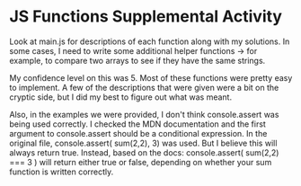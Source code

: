 # JS Functions Supplemental Activity

Look at main.js for descriptions of each function along with my solutions.
In some cases, I need to write some additional helper functions -> for example,
to compare two arrays to see if they have the same strings.

My confidence level on this was 5. Most of these functions were pretty easy
to implement. A few of the descriptions that were given were a bit on the
cryptic side, but I did my best to figure out what was meant.

Also, in the examples we were provided, I don't think console.assert was being
used correctly. I checked the MDN documentation and the first argument to
console.assert should be a conditional expression. In the original file,
console.assert( sum(2,2), 3) was used. But I believe this will always return
true. Instead, based on the docs: console.assert( sum(2,2) === 3 ) will return
either true or false, depending on whether your sum function is written
correctly.
